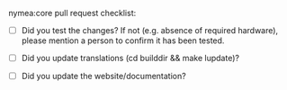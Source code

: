 nymea:core pull request checklist:

- [ ] Did you test the changes? If not (e.g. absence of required hardware), please mention a person to confirm it has been tested.

- [ ] Did you update translations (cd builddir && make lupdate)?

- [ ] Did you update the website/documentation?
